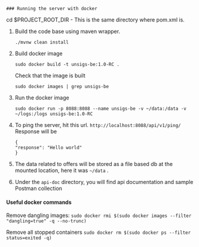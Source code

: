     ### Running the server with docker

cd $PROJECT_ROOT_DIR - This is the same directory where pom.xml is.

1. Build the code base using maven wrapper.

   `./mvnw clean install`

2. Build docker image

   `sudo docker build -t unsigs-be:1.0-RC .`

   Check that the image is built

   `sudo docker images | grep unsigs-be`

3. Run the docker image


   `sudo docker run -p 8088:8088 --name unsigs-be -v ~/data:/data -v ~/logs:/logs unsigs-be:1.0-RC`


4. To ping the server, hit this url.
   `http://localhost:8088/api/v1/ping/`
   Response will be
   ```
   {
   "response": "Hello world"
   }
   ```
   

5. The data related to offers will be stored as a file based db at the mounted location, here it was `~/data` .

6. Under the `api-doc` directory, you will find api documentation and sample Postman collection



#### Useful docker commands

Remove dangling images:
`sudo docker rmi $(sudo docker images --filter "dangling=true" -q --no-trunc)`

Remove all stopped containers
`sudo docker rm $(sudo docker ps --filter status=exited -q)`